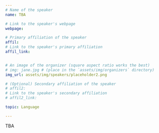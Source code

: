 ```yaml
---
# Name of the speaker
name: TBA

# Link to the speaker's webpage
webpage: 

# Primary affiliation of the speaker
affil: 
# Link to the speaker's primary affiliation
affil_link: 


# An image of the organizer (square aspect ratio works the best)
# img: jane.jpg # (place in the `assets/img/organizers` directory)
img_url: assets/img/speakers/placeholder2.png

# (Optional) Secondary affiliation of the speaker
# affil2:
# Link to the speaker's secondary affiliation
# affil2_link:

topic: Language

---
```


<!-- Whatever you write below will show up as the speaker's bio -->

TBA